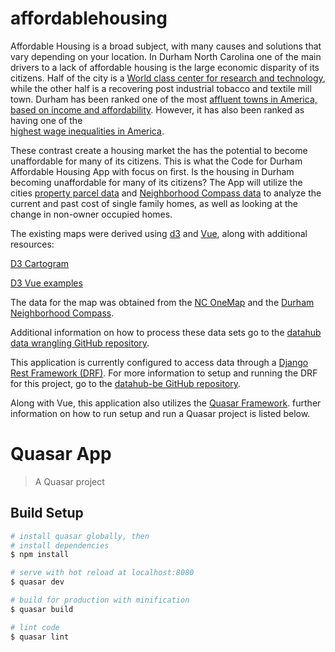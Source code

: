# affordablehousing
Affordable Housing is a broad subject, with many causes and solutions that vary depending on your location. 
In Durham North Carolina one of the main drivers to a lack of affordable housing is the large economic 
disparity of its citizens. Half of the city is a <a href="https://www.citylab.com/life/2012/07/americas-leading-creative-class-metros/2233/">World class center for research and technology</a>, while the 
other half is a recovering post industrial tobacco and textile mill town. Durham has been ranked one of the 
most <a href="http://opportunityurbanism.org/wp-content/uploads/2017/11/2017-cou-std-of-living-index.pdf">affluent towns in America, based on income and affordability</a>. However, it has also been ranked as having one of the  
<a href="https://www.citylab.com/life/2015/10/how-wage-inequality-is-playing-out-americas-most-successful-cities/409231/">highest wage inequalities in America</a>. 

These contrast create a housing market the has the potential to become
unaffordable for many of its citizens. This is what the Code for Durham Affordable Housing App with focus 
on first. Is the housing in Durham becoming unaffordable for many of its citizens? The App will utilize the cities <a href="http://www.dconc.gov/government/departments-f-z/tax-administration/land-record-gis">property parcel data</a> and <a href="http://compass.durhamnc.gov/">Neighborhood Compass data</a> to analyze the   current and past cost of single family homes, as well as looking at the change in non-owner occupied homes.

The existing maps were derived using <a href="https://d3js.org">d3</a> and <a href="https://vuejs.org">Vue</a>, along with additional resources:

<a href="https://github.com/shawnbot/topogram">D3 Cartogram</a>

<a href="https://github.com/CorpGlory/d3vue">D3 Vue examples</a>

The data for the map was obtained from the <a href="http://www.nconemap.com/">NC OneMap</a>
and the <a href="http://compass.durhamnc.gov/">Durham Neighborhood Compass</a>.

Additional information on how to process these data sets go to the <a href="https://github.com/codefordurham/datahub-dw">datahub data wrangling GitHub repository</a>.

This application is currently configured to access data through a <a href="http://www.django-rest-framework.org/">Django Rest Framework (DRF)</a>. For more information to setup and running the DRF for this project, go to the <a href="https://github.com/codefordurham/datahub-be">datahub-be GitHub repository</a>.

Along with Vue, this application also utilizes the <a href="http://quasar-framework.org/">Quasar Framework</a>. 
further information on how to run setup and run a Quasar project is listed below.

# Quasar App

> A Quasar project

## Build Setup

``` bash
# install quasar globally, then
# install dependencies
$ npm install

# serve with hot reload at localhost:8080
$ quasar dev

# build for production with minification
$ quasar build

# lint code
$ quasar lint
```

